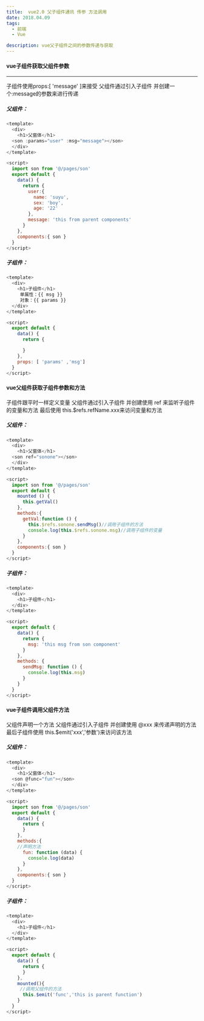 ```yaml
---
title:  vue2.0 父子组件通讯 传参 方法调用
date: 2018.04.09
tags: 
  - 前端
  - Vue

description: vue父子组件之间的参数传递与获取
---
```


#### vue子组件获取父组件参数
-------
子组件使用props:[ 'message' ]来接受
父组件通过引入子组件 并创建一个:message的参数来进行传递

##### 父组件：
```javascript
<template>
  <div>
    <h1>父窗体</h1>
  <son :params="user" :msg="message"></son>
  </div>
</template>

<script>
  import son from '@/pages/son'
  export default {
    data() {
      return {
        user:{
          name: 'suyu',
          sex: 'boy',
          age: '22'
        },
        message: 'this from parent components'
      }
    },
    components:{ son }
  }
</script>


```
##### 子组件：
```javascript
<template>
  <div>
    <h1>子组件</h1>
     单属性：{{ msg }}
     对象：{{ params }}
  </div>
</template>

<script>
  export default {
    data() {
      return {

      }
    },
    props: [ 'params' ,'msg']
  }
</script>

```

#### vue父组件获取子组件参数和方法
子组件跟平时一样定义变量
父组件通过引入子组件 并创建使用  ref 来监听子组件的变量和方法
最后使用 this.$refs.refName.xxx来访问变量和方法

##### 父组件：
```javascript
<template>
  <div>
    <h1>父窗体</h1>
  <son ref="sonone"></son>
  </div>
</template>

<script>
  import son from '@/pages/son'
  export default {
    mounted () {
      this.getVal()
    },
    methods:{
      getVal:function () {
        this.$refs.sonone.sendMsg()//调用子组件的方法
        console.log(this.$refs.sonone.msg)//调用子组件的变量
      }
    },
    components:{ son }
  }
</script>
```
##### 子组件：
```javascript
<template>
  <div>
    <h1>子组件</h1>
  </div>
</template>

<script>
  export default {
    data() {
      return {
        msg: 'this msg from son component'
      }
    },
    methods: {
      sendMsg: function () {
        console.log(this.msg)
      }
    }
  }
</script>

```
#### vue子组件调用父组件方法
父组件声明一个方法
父组件通过引入子组件 并创建使用  @xxx 来传递声明的方法
最后子组件使用  this.$emit('xxx','参数')来访问该方法

##### 父组件：
```javascript
<template>
  <div>
    <h1>父窗体</h1>
  <son @func="fun"></son>
  </div>
</template>

<script>
  import son from '@/pages/son'
  export default {
    data() {
      return {
      }
    },
    methods:{
    //声明方法
      fun: function (data) {
        console.log(data)
      }
    },
    components:{ son }
  }
</script>
```
##### 子组件：
```javascript
<template>
  <div>
    <h1>子组件</h1>
  </div>
</template>

<script>
  export default {
    data() {
      return {
      }
    },
    mounted(){
     //调用父组件的方法
      this.$emit('func','this is parent function')
    }
  }
</script>


```
